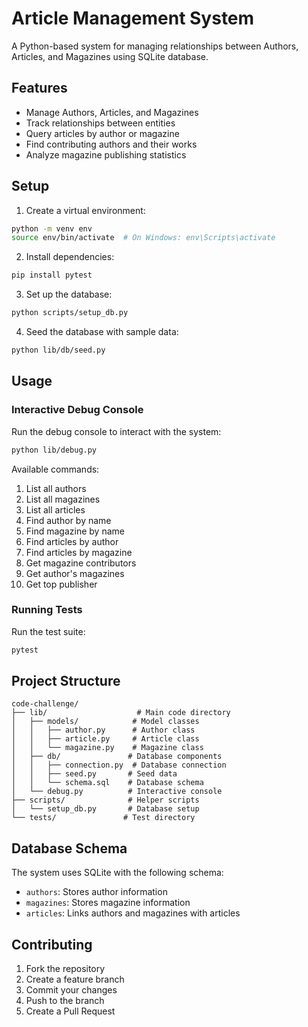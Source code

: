 # Article Management System

A Python-based system for managing relationships between Authors, Articles, and Magazines using SQLite database.

## Features

- Manage Authors, Articles, and Magazines
- Track relationships between entities
- Query articles by author or magazine
- Find contributing authors and their works
- Analyze magazine publishing statistics

## Setup

1. Create a virtual environment:
```bash
python -m venv env
source env/bin/activate  # On Windows: env\Scripts\activate
```

2. Install dependencies:
```bash
pip install pytest
```

3. Set up the database:
```bash
python scripts/setup_db.py
```

4. Seed the database with sample data:
```bash
python lib/db/seed.py
```

## Usage

### Interactive Debug Console

Run the debug console to interact with the system:
```bash
python lib/debug.py
```

Available commands:
1. List all authors
2. List all magazines
3. List all articles
4. Find author by name
5. Find magazine by name
6. Find articles by author
7. Find articles by magazine
8. Get magazine contributors
9. Get author's magazines
10. Get top publisher

### Running Tests

Run the test suite:
```bash
pytest
```

## Project Structure

```
code-challenge/
├── lib/                    # Main code directory
│   ├── models/            # Model classes
│   │   ├── author.py      # Author class
│   │   ├── article.py     # Article class
│   │   └── magazine.py    # Magazine class
│   ├── db/               # Database components
│   │   ├── connection.py  # Database connection
│   │   ├── seed.py       # Seed data
│   │   └── schema.sql    # Database schema
│   └── debug.py          # Interactive console
├── scripts/              # Helper scripts
│   └── setup_db.py       # Database setup
└── tests/               # Test directory
```

## Database Schema

The system uses SQLite with the following schema:

- `authors`: Stores author information
- `magazines`: Stores magazine information
- `articles`: Links authors and magazines with articles

## Contributing

1. Fork the repository
2. Create a feature branch
3. Commit your changes
4. Push to the branch
5. Create a Pull Request 